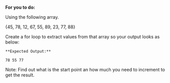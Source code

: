 **For you to do:**

Using the following array.

{45, 78, 12,  67, 55, 89, 23, 77, 88}

Create a for loop to extract values from that array so your output looks as below:

```
**Expected Output:**
```

```
78 55 77
```


Note: Find out what is the start point an how much you need to increment to get the result.
